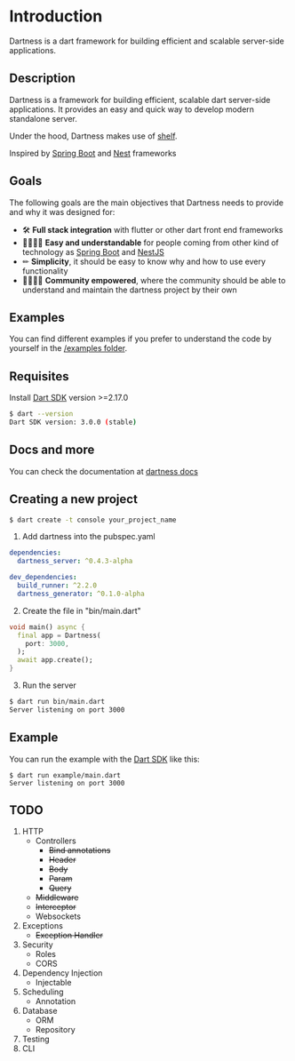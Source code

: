 # Introduction

Dartness is a dart framework for building efficient and scalable server-side applications.

## Description

Dartness is a framework for building efficient, scalable dart server-side applications. It provides an easy and quick
way to develop modern standalone server.

Under the hood, Dartness makes use of [shelf](https://github.com/dart-lang/shelf).

Inspired by [Spring Boot](https://github.com/spring-projects/spring-boot) and [Nest](https://github.com/nestjs/nest)
frameworks

## Goals

The following goals are the main objectives that Dartness needs to provide and why it was designed for:

* 🛠 **Full stack integration** with flutter or other dart front end frameworks
* 🤹‍♀️🤹‍♂️ **Easy and understandable** for people coming from other kind of technology
  as [Spring Boot](https://github.com/spring-projects/spring-boot) and [NestJS](https://github.com/nestjs/nest)
* ✏ **Simplicity**, it should be easy to know why and how to use every functionality
* 👨‍💻👩‍💻 **Community empowered**, where the community should be able to understand and maintain the dartness project by
  their own

## Examples

You can find different examples if you prefer to understand the code by yourself in
the [/examples folder](https://github.com/RicardoRB/dartness/tree/master/examples).

## Requisites

Install [Dart SDK](https://dart.dev/get-dart) version >=2.17.0

```bash
$ dart --version            
Dart SDK version: 3.0.0 (stable)
```

## Docs and more

You can check the documentation at [dartness docs](https://ricardorb.github.io/dartness/)

## Creating a new project

```bash
$ dart create -t console your_project_name
```

1. Add dartness into the pubspec.yaml

```yaml
dependencies:
  dartness_server: ^0.4.3-alpha

dev_dependencies:
  build_runner: ^2.2.0
  dartness_generator: ^0.1.0-alpha
```

2. Create the file in "bin/main.dart"

```dart
void main() async {
  final app = Dartness(
    port: 3000,
  );
  await app.create();
}

```

3. Run the server

```bash
$ dart run bin/main.dart
Server listening on port 3000
```

## Example

You can run the example with the [Dart SDK](https://dart.dev/get-dart)
like this:

```
$ dart run example/main.dart
Server listening on port 3000
```

## TODO

1. HTTP
   - Controllers
      - <del>Bind annotations</del>
      - <del>Header</del>
      - <del>Body</del>
      - <del>Param</del>
      - <del>Query</del>
   - <del>Middleware</del>
   - <del>Interceptor</del>
   - Websockets
2. Exceptions
   - <del>Exception Handler</del>
3. Security
   - Roles
   - CORS
4. Dependency Injection
   - Injectable
5. Scheduling
   - Annotation
6. Database
   - ORM
   - Repository
7. Testing
8. CLI